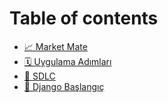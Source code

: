 # Table of contents

* [📈 Market Mate](README.md)
* [🗓️ Uygulama Adımları](uygulama-adimlari.md)
* [🔁 SDLC](sdlc.md)
* [🐢 Django Başlangıç](django-baslangic.md)
